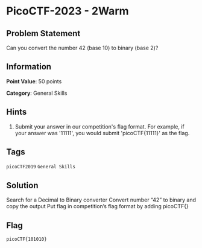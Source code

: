 #  PicoCTF-2023 - 2Warm

## Problem Statement

Can you convert the number 42 (base 10) to binary (base 2)?

## Information

**Point Value**: 50 points

**Category**: General Skills

## Hints

1. Submit your answer in our competition's flag format. For example, if your answer was '11111', you would submit 'picoCTF{11111}' as the flag.

## Tags

`picoCTF2019`
`General Skills`

## Solution

Search for a Decimal to Binary converter
Convert number “42” to binary and copy the output
Put flag in competition’s flag format by adding picoCTF{}

## Flag

`picoCTF{101010}`
